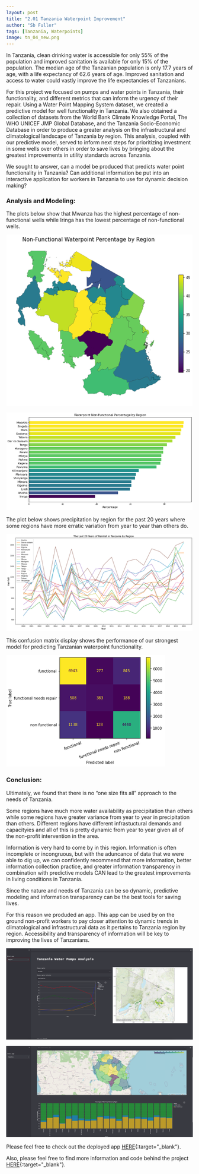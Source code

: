 ```yaml
---
layout: post
title: "2.01 Tanzania Waterpoint Improvement"
author: "Sb Fuller"
tags: [Tanzania, Waterpoints]
image: tn_04_new.png
---
```


In Tanzania, clean drinking water is accessible for only 55% of the population and improved sanitation is available for only 15% of the population. The median age of the Tanzanian population is only 17.7 years of age, with a life expectancy of 62.6 years of age. Improved sanitation and access to water could vastly improve the life expectancies of Tanzanians.

For this project we focused on pumps and water points in Tanzania, their functionality, and different metrics that can inform the urgency of their repair. Using a Water Point Mapping System dataset, we created a predictive model for well functionality in Tanzania. We also obtained a collection of datasets from the World Bank Climate Knowledge Portal, The WHO UNICEF JMP Global Database, and the Tanzania Socio-Economic Database in order to produce a greater analysis on the infrastructural and climatological landscape of Tanzania by region. This analysis, coupled with our predictive model, served to inform next steps for prioritizing investment in some wells over others in order to save lives by bringing about the greatest improvements in utility standards across Tanzania.

We sought to answer, can a model be produced that predicts water point functionality in Tanzania? Can additional information be put into an interactive application for workers in Tanzania to use for dynamic decision making?

### Analysis and Modeling:

The plots below show that Mwanza has the highest percentage of non-functional wells while Iringa has the lowest percentage of non-functional wells. 

![ ](./assets/img/geo_wpt_nonfunc.png)

![ ](./assets/img/wtp_nonfunc_per.png)

The plot below shows precipitation by region for the past 20 years where some regions have more erratic variation from year to year than others do.

![ ](./assets/img/precip_region_20.png)

This confusion matrix display shows the performance of our strongest model for predicting Tanzanian waterpoint functionality. 

![ ](./assets/img/cmd.png)


### Conclusion:

Ultimately, we found that there is no “one size fits all” approach to the needs of Tanzania.

Some regions have much more water availability as precipitation than others while some regions have greater variance from year to year in precipitation than others. Different regions have different infrastuctural demands and capacityies and all of this is pretty dynamic from year to year given all of the non-profit intervention in the area.

Information is very hard to come by in this region. Information is often incomplete or incongruous, but with the aduncance of data that we were able to dig up, we can confidently recommend that more information, better information collection practice, and greater information transparency in combination with predictive models CAN lead to the greatest improvements in living conditions in Tanzania.

Since the nature and needs of Tanzania can be so dynamic, predictive modeling and information transparency can be the best tools for saving lives.

For this reason we produded an app. This app can be used by on the ground non-profit workers to pay closer attention to dynamic trends in climatological and infrastructural data as it pertains to Tanzania region by region. Accessibility and transparency of information will be key to improving the lives of Tanzanians.

![ ](./assets/img/app1.png)

![ ](./assets/img/app2.png)

Please feel free to check out the deployed app [HERE](https://share.streamlit.io/jpetersen626/tanzania-group-project/main/app-streamlit.py){:target="_blank"}.


Also, please feel free to find more information and code behind the project [HERE](https://github.com/sbfullerstudio/Tanzania_Waterpoint_Improvement){:target="_blank"}.

